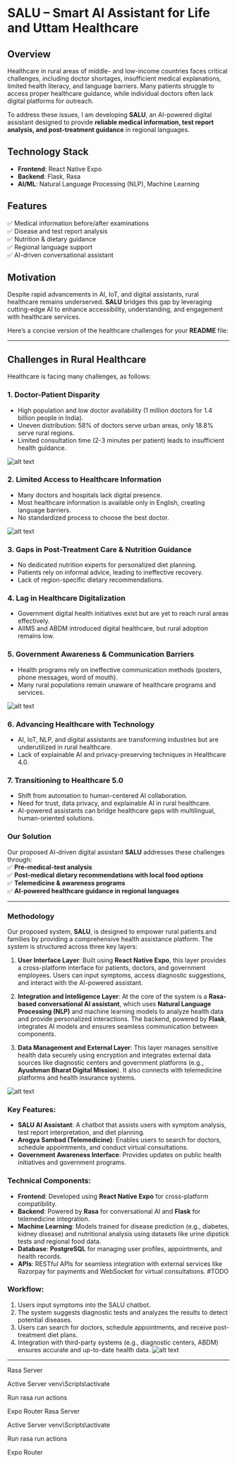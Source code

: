 
# **SALU – Smart AI Assistant for Life and Uttam Healthcare**  

## **Overview**  
Healthcare in rural areas of middle- and low-income countries faces critical challenges, including doctor shortages, insufficient medical explanations, limited health literacy, and language barriers. Many patients struggle to access proper healthcare guidance, while individual doctors often lack digital platforms for outreach.  

To address these issues, I am developing **SALU**, an AI-powered digital assistant designed to provide **reliable medical information, test report analysis, and post-treatment guidance** in regional languages.  

## **Technology Stack**  
- **Frontend**: React Native Expo  
- **Backend**: Flask, Rasa  
- **AI/ML**: Natural Language Processing (NLP), Machine Learning  

## **Features**  
✅ Medical information before/after examinations  
✅ Disease and test report analysis  
✅ Nutrition & dietary guidance  
✅ Regional language support  
✅ AI-driven conversational assistant  

## **Motivation**  
Despite rapid advancements in AI, IoT, and digital assistants, rural healthcare remains underserved. **SALU** bridges this gap by leveraging cutting-edge AI to enhance accessibility, understanding, and engagement with healthcare services.  

Here’s a concise version of the healthcare challenges for your **README** file:  

---

## **Challenges in Rural Healthcare** 

Healthcare is facing many challenges, as follows:

### **1. Doctor-Patient Disparity**  
- High population and low doctor availability (1 million doctors for 1.4 billion people in India).  
- Uneven distribution: 58% of doctors serve urban areas, only 18.8% serve rural regions.  
- Limited consultation time (2-3 minutes per patient) leads to insufficient health guidance.

![alt text](image-1.png) 

### **2. Limited Access to Healthcare Information**  
- Many doctors and hospitals lack digital presence.  
- Most healthcare information is available only in English, creating language barriers.  
- No standardized process to choose the best doctor. 

![alt text](image-2.png)

### **3. Gaps in Post-Treatment Care & Nutrition Guidance**  
- No dedicated nutrition experts for personalized diet planning.  
- Patients rely on informal advice, leading to ineffective recovery.  
- Lack of region-specific dietary recommendations. 


### **4. Lag in Healthcare Digitalization**  
- Government digital health initiatives exist but are yet to reach rural areas effectively.  
- AIIMS and ABDM introduced digital healthcare, but rural adoption remains low.  

### **5. Government Awareness & Communication Barriers**  
- Health programs rely on ineffective communication methods (posters, phone messages, word of mouth).  
- Many rural populations remain unaware of healthcare programs and services. 

![alt text](image-3.png)
### **6. Advancing Healthcare with Technology**  
- AI, IoT, NLP, and digital assistants are transforming industries but are underutilized in rural healthcare.  
- Lack of explainable AI and privacy-preserving techniques in Healthcare 4.0.  

### **7. Transitioning to Healthcare 5.0**  
- Shift from automation to human-centered AI collaboration.  
- Need for trust, data privacy, and explainable AI in rural healthcare.  
- AI-powered assistants can bridge healthcare gaps with multilingual, human-oriented solutions.  

### **Our Solution**  
Our proposed AI-driven digital assistant **SALU** addresses these challenges through:  
✅ **Pre-medical-test analysis**  
✅ **Post-medical dietary recommendations with local food options**  
✅ **Telemedicine & awareness programs**  
✅ **AI-powered healthcare guidance in regional languages**  

---  
### **Methodology**

Our proposed system, **SALU**, is designed to empower rural patients and families by providing a comprehensive health assistance platform. The system is structured across three key layers:

1. **User Interface Layer**: Built using **React Native Expo**, this layer provides a cross-platform interface for patients, doctors, and government employees. Users can input symptoms, access diagnostic suggestions, and interact with the AI-powered assistant.

2. **Integration and Intelligence Layer**: At the core of the system is a **Rasa-based conversational AI assistant**, which uses **Natural Language Processing (NLP)** and machine learning models to analyze health data and provide personalized interactions. The backend, powered by **Flask**, integrates AI models and ensures seamless communication between components.

3. **Data Management and External Layer**: This layer manages sensitive health data securely using encryption and integrates external data sources like diagnostic centers and government platforms (e.g., **Ayushman Bharat Digital Mission**). It also connects with telemedicine platforms and health insurance systems.

![alt text](image-6.png)

### Key Features:
- **SALU AI Assistant**: A chatbot that assists users with symptom analysis, test report interpretation, and diet planning.
- **Arogya Sambad (Telemedicine)**: Enables users to search for doctors, schedule appointments, and conduct virtual consultations.
- **Government Awareness Interface**: Provides updates on public health initiatives and government programs.


### Technical Components:
- **Frontend**: Developed using **React Native Expo** for cross-platform compatibility.
- **Backend**: Powered by **Rasa** for conversational AI and **Flask** for telemedicine integration.
- **Machine Learning**: Models trained for disease prediction (e.g., diabetes, kidney disease) and nutritional analysis using datasets like urine dipstick tests and regional food data.
- **Database**: **PostgreSQL** for managing user profiles, appointments, and health records.
- **APIs**: RESTful APIs for seamless integration with external services like Razorpay for payments and WebSocket for virtual consultations. #TODO

### Workflow:
1. Users input symptoms into the SALU chatbot.
2. The system suggests diagnostic tests and analyzes the results to detect potential diseases.
3. Users can search for doctors, schedule appointments, and receive post-treatment diet plans.
4. Integration with third-party systems (e.g., diagnostic centers, ABDM) ensures accurate and up-to-date health data.
![alt text](image-5.png)

---

Rasa Server

Active Server
venv\Scripts\activate
 
Run 
rasa run actions


Expo Router
Rasa Server

Active Server
venv\Scripts\activate
 
Run 
rasa run actions


Expo Router